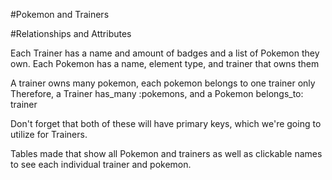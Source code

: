 #Pokemon and Trainers

#Relationships and Attributes

Each Trainer has a name and amount of badges and a list of Pokemon they own.
Each Pokemon has a name, element type, and trainer that owns them

A trainer owns many pokemon, each pokemon belongs to one trainer only
Therefore, a Trainer has_many :pokemons, and a Pokemon belongs_to: trainer

Don't forget that both of these will have primary keys, which we're going to utilize for Trainers.

Tables made that show all Pokemon and trainers as well as clickable names to see each individual trainer and pokemon.

#
